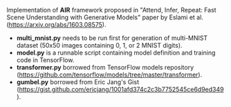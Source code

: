Implementation of **AIR** framework proposed in "Attend, Infer, Repeat: Fast Scene Understanding with Generative Models" paper by Eslami et al. (https://arxiv.org/abs/1603.08575).
* **multi_mnist.py** needs to be run first for generation of multi-MNIST dataset (50x50 images containing 0, 1, or 2 MNIST digits).
* **model.py** is a runnable script containing model definition and training code in TensorFlow.
* **transformer.py** borrowed from TensorFlow models repository (https://github.com/tensorflow/models/tree/master/transformer).
* **gumbel.py** borrowed from Eric Jang's Gist (https://gist.github.com/ericjang/1001afd374c2c3b7752545ce6d9ed349).
